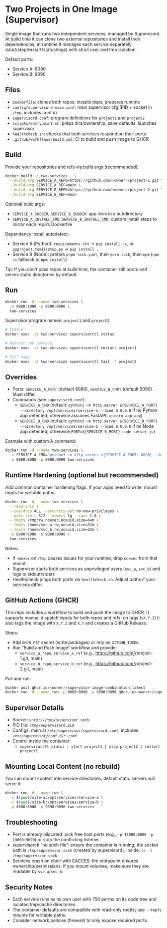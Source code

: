 ﻿# Two Projects in One Image (Supervisor)

Single image that runs two independent services, managed by Supervisord. At build time it can clone two external repositories and install their dependencies; at runtime it manages each service separately (start/stop/restart/status/logs) with strict user and tmp isolation.

Default ports:
- Service A: 8080
- Service B: 9090

## Files
- `Dockerfile`: clones both repos, installs deps, prepares runtime
- `config/supervisord-main.conf`: main supervisor cfg (PID + socket in `/tmp`, includes conf.d)
- `supervisord.conf`: program definitions for `project1` and `project2`
- `scripts/entrypoint.sh`: preps dirs/ownership, sane defaults, launches supervisor
- `healthcheck.sh`: checks that both services respond on their ports
- `.github/workflows/build.yml`: CI to build and push image to GHCR

## Build

Provide your repositories and refs via build args (recommended):

```sh
docker build -t two-services . \
  --build-arg SERVICE_A_REPO=https://github.com/<owner>/project-1.git \
  --build-arg SERVICE_A_REF=main \
  --build-arg SERVICE_B_REPO=https://github.com/<owner>/project-2.git \
  --build-arg SERVICE_B_REF=main
```

Optional build args:
- `SERVICE_A_SUBDIR`, `SERVICE_B_SUBDIR`: app lives in a subdirectory
- `SERVICE_A_INSTALL_CMD`, `SERVICE_B_INSTALL_CMD`: custom install steps to mirror each repo’s Dockerfile

Dependency install autodetect:
- Service A (Python): `requirements.txt` → `pip install -r`, or `pyproject.toml`/`setup.py` → `pip install .`
- Service B (Node): prefers `pnpm-lock.yaml`, then `yarn.lock`, then `npm` (`npm ci` fallback to `npm install`)

Tip: If you don’t pass repos at build time, the container still boots and serves static directories by default.

## Run

```sh
docker run -d --name two-services \
  -p 8080:8080 -p 9090:9090 \
  two-services
```

Supervisor program names: `project1` and `project2`.

```sh
# Status
docker exec -it two-services supervisorctl status

# Restart one service
docker exec -it two-services supervisorctl restart project1

# Tail logs
docker exec -it two-services supervisorctl tail -f project2
```

## Overrides

- Ports: `SERVICE_A_PORT` (default 8080), `SERVICE_B_PORT` (default 9090). Must differ.
- Commands (see `supervisord.conf`):
  - `SERVICE_A_CMD` (default: `python3 -m http.server ${SERVICE_A_PORT} --directory /opt/services/service-a --bind 0.0.0.0` if no Python app detected; otherwise assumes FastAPI `uvicorn app:app`)
  - `SERVICE_B_CMD` (default: `python3 -m http.server ${SERVICE_B_PORT} --directory /opt/services/service-b --bind 0.0.0.0` if no Node app detected; otherwise `PORT=${SERVICE_B_PORT} node server.js`)

Example with custom A command:

```sh
docker run -d --name two-services \
  -e SERVICE_A_CMD='python3 -m http.server ${SERVICE_A_PORT:-8080} --bind 0.0.0.0' \
  -p 8080:8080 -p 9090:9090 two-services
```

## Runtime Hardening (optional but recommended)

Add common container hardening flags. If your apps need to write, mount tmpfs for writable paths.

```sh
docker run -d --name two-services \
  --read-only \
  --cap-drop ALL --security-opt no-new-privileges \
  --pids-limit 512 --memory 1g --cpus 1.0 \
  --tmpfs /tmp:rw,noexec,nosuid,size=64m \
  --tmpfs /home/svc_a:rw,nosuid,size=32m \
  --tmpfs /home/svc_b:rw,nosuid,size=32m \
  -p 8080:8080 -p 9090:9090 \
  two-services
```

Notes:
- If `noexec` on `/tmp` causes issues for your runtime, drop `noexec` from that mount.
- Supervisor starts both services as unprivileged users (`svc_a`, `svc_b`) and logs to stdout/stderr.
- Healthcheck pings both ports via `healthcheck.sh`. Adjust paths if your services differ.

## GitHub Actions (GHCR)

This repo includes a workflow to build and push the image to GHCR. It supports manual dispatch inputs for both repos and refs; on tags (`vX.Y.Z`) it also tags the image with `X.Y.Z` and `X.Y` and creates a GitHub Release.

Steps:
- Add `GHCR_PAT` secret (write:packages) or rely on `GITHUB_TOKEN`.
- Run “Build and Push Image” workflow and provide:
  - `service_a_repo`, `service_a_ref` (e.g., https://github.com/<owner>/project-1.git, main)
  - `service_b_repo`, `service_b_ref` (e.g., https://github.com/<owner>/project-2.git, main)

Pull and run:
```sh
docker pull ghcr.io/<owner>/supervisor-image-combination:latest
docker run -d --name two -p 8080:8080 -p 9090:9090 ghcr.io/<owner>/supervisor-image-combination:latest
```

## Supervisor Details

- Socket: `unix:///tmp/supervisor.sock`
- PID file: `/tmp/supervisord.pid`
- Configs: main at `/etc/supervisor/supervisord.conf`; includes `/etc/supervisor/conf.d/*.conf`
- Control inside the container:
  - `supervisorctl status | start project1 | stop project2 | restart project1`

## Mounting Local Content (no rebuild)

You can mount content into service directories; default static servers will serve it:

```sh
docker run -d --name two \
  -v $(pwd)/site-a:/opt/services/service-a \
  -v $(pwd)/site-b:/opt/services/service-b \
  -p 8080:8080 -p 9090:9090 two-services
```

## Troubleshooting

- Port is already allocated: pick free host ports (e.g., `-p 18080:8080 -p 19090:9090`) or stop the conflicting listener.
- supervisorctl “no such file”: ensure the container is running; the socket path is `/tmp/supervisor.sock` (created by supervisord). Inside: `ls -l /tmp/supervisor.sock`.
- Services crash on chdir with EACCES: the entrypoint ensures ownership/permissions; if you mount volumes, make sure they are readable by `svc_a`/`svc_b`.

## Security Notes

- Each service runs as its own user with 750 perms on its code tree and isolated tmp/cache directories.
- The container defaults are compatible with read-only rootfs; use `--tmpfs` mounts for writable paths.
- Consider network policies (firewall) to only expose required ports.

